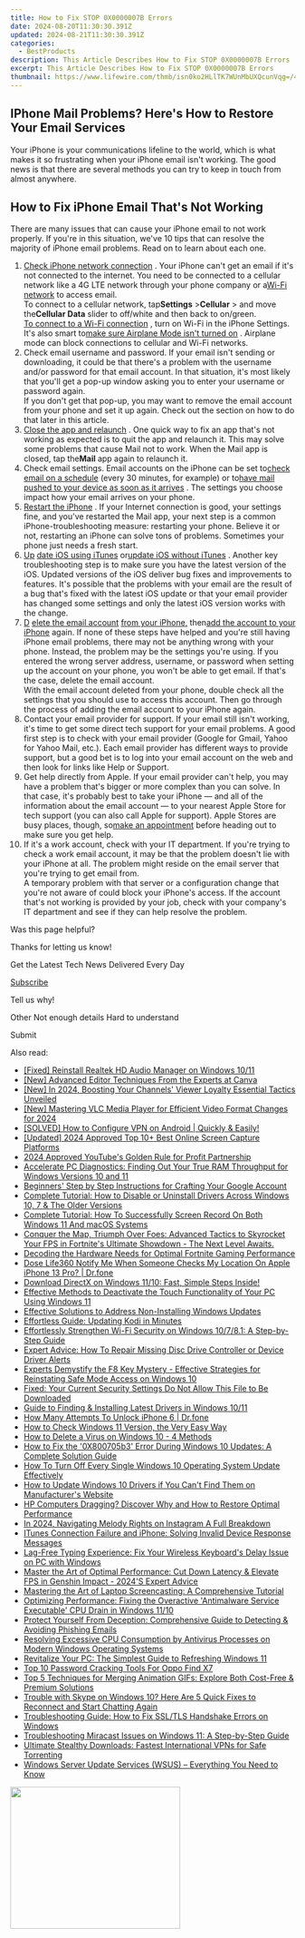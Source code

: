 ```yaml
---
title: How to Fix STOP 0X0000007B Errors
date: 2024-08-20T11:30:30.391Z
updated: 2024-08-21T11:30:30.391Z
categories:
  - BestProducts
description: This Article Describes How to Fix STOP 0X0000007B Errors
excerpt: This Article Describes How to Fix STOP 0X0000007B Errors
thumbnail: https://www.lifewire.com/thmb/isn0ko2HLlTK7WUnMbUXQcunVqg=/400x300/filters:no_upscale():max_bytes(150000):strip_icc():format(webp)/blue-screen-of-death-bsod-windows-56a6faab3df78cf772913ee6.png
---
```


## IPhone Mail Problems? Here's How to Restore Your Email Services
 Your iPhone is your communications lifeline to the world, which is what makes it so frustrating when your iPhone email isn't working. The good news is that there are several methods you can try to keep in touch from almost anywhere.

## How to Fix iPhone Email That's Not Working

 There are many issues that can cause your iPhone email to not work properly. If you're in this situation, we've 10 tips that can resolve the majority of iPhone email problems. Read on to learn about each one.

1. [Check iPhone network connection](https://www.lifewire.com/check-network-connection-status-of-wireless-devices-818268) . Your iPhone can't get an email if it's not connected to the internet. You need to be connected to a cellular network like a 4G LTE network through your phone company or a[Wi-Fi network](https://www.lifewire.com/iphone-cant-connect-to-wifi-fix-1999602) to access email.  
 To connect to a cellular network, tap**Settings** \>**Cellular** \> and move the**Cellular Data** slider to off/white and then back to on/green.  
[To connect to a Wi-Fi connection](https://www.lifewire.com/save-time-and-money-using-wifi-817904) , turn on Wi-Fi in the iPhone Settings.  
 It's also smart to[make sure Airplane Mode isn't turned on](https://www.lifewire.com/what-is-iphone-airplane-mode-2000238) . Airplane mode can block connections to cellular and Wi-Fi networks.
2. Check email username and password. If your email isn't sending or downloading, it could be that there's a problem with the username and/or password for that email account. In that situation, it's most likely that you'll get a pop-up window asking you to enter your username or password again.  
 If you don't get that pop-up, you may want to remove the email account from your phone and set it up again. Check out the section on how to do that later in this article.
3. [Close the app and relaunch](https://www.lifewire.com/quit-apps-on-iphone-2000287) . One quick way to fix an app that's not working as expected is to quit the app and relaunch it. This may solve some problems that cause Mail not to work. When the Mail app is closed, tap the**Mail** app again to relaunch it.
4. Check email settings. Email accounts on the iPhone can be set to[check email on a schedule](https://www.lifewire.com/make-iphone-mail-check-for-new-mail-less-often-or-never-1172558) (every 30 minutes, for example) or to[have mail pushed to your device as soon as it arrives](https://www.lifewire.com/what-do-iphone-email-settings-do-2000086) . The settings you choose impact how your email arrives on your phone.
5. [Restart the iPhone](https://www.lifewire.com/how-to-restart-iphone-2000288) . If your Internet connection is good, your settings fine, and you've restarted the Mail app, your next step is a common iPhone-troubleshooting measure: restarting your phone. Believe it or not, restarting an iPhone can solve tons of problems. Sometimes your phone just needs a fresh start.
6. [Up](https://www.lifewire.com/upgrade-iphones-operating-system-2000293) [date iOS using iTunes](https://www.lifewire.com/upgrade-iphones-operating-system-2000293) or[update iOS without iTunes](https://www.lifewire.com/upgrade-ios-on-iphone-connecting-itunes-1999188) . Another key troubleshooting step is to make sure you have the latest version of the iOS. Updated versions of the iOS deliver bug fixes and improvements to features. It's possible that the problems with your email are the result of a bug that's fixed with the latest iOS update or that your email provider has changed some settings and only the latest iOS version works with the change.
7. [D](https://www.lifewire.com/delete-email-account-from-iphone-4136941) [elete the email account](https://www.lifewire.com/delete-email-account-from-iphone-4136941) [from your iPhone,](https://www.lifewire.com/delete-email-account-from-iphone-4136941) then[add the account to your iPhone](https://www.lifewire.com/add-email-account-to-iphone-4582835) again. If none of these steps have helped and you're still having iPhone email problems, there may not be anything wrong with your phone. Instead, the problem may be the settings you're using. If you entered the wrong server address, username, or password when setting up the account on your phone, you won't be able to get email. If that's the case, delete the email account.  
 With the email account deleted from your phone, double check all the settings that you should use to access this account. Then go through the process of adding the email account to your iPhone again.
8. Contact your email provider for support. If your email still isn't working, it's time to get some direct tech support for your email problems. A good first step is to check with your email provider (Google for Gmail, Yahoo for Yahoo Mail, etc.). Each email provider has different ways to provide support, but a good bet is to log into your email account on the web and then look for links like Help or Support.
9. Get help directly from Apple. If your email provider can't help, you may have a problem that's bigger or more complex than you can solve. In that case, it's probably best to take your iPhone — and all of the information about the email account — to your nearest Apple Store for tech support (you can also call Apple for support). Apple Stores are busy places, though, so[make an appointment](https://www.lifewire.com/make-apple-store-appointment-with-app-1999600) before heading out to make sure you get help.
10. If it's a work account, check with your IT department. If you're trying to check a work email account, it may be that the problem doesn't lie with your iPhone at all. The problem might reside on the email server that you're trying to get email from.  
 A temporary problem with that server or a configuration change that you're not aware of could block your iPhone's access. If the account that's not working is provided by your job, check with your company's IT department and see if they can help resolve the problem.

Was this page helpful?

Thanks for letting us know!

 Get the Latest Tech News Delivered Every Day

[Subscribe](https://www.lifewire.com/#)

Tell us why!

 Other  Not enough details  Hard to understand

 Submit

<ins class="adsbygoogle"
     style="display:block"
     data-ad-format="autorelaxed"
     data-ad-client="ca-pub-7571918770474297"
     data-ad-slot="1223367746"></ins>



<ins class="adsbygoogle"
     style="display:block"
     data-ad-client="ca-pub-7571918770474297"
     data-ad-slot="8358498916"
     data-ad-format="auto"
     data-full-width-responsive="true"></ins>

<span class="atpl-alsoreadstyle">Also read:</span>
<div><ul>
<li><a href="https://tech-recovery.techidaily.com/fixed-reinstall-realtek-hd-audio-manager-on-windows-1011/"><u>[Fixed] Reinstall Realtek HD Audio Manager on Windows 10/11</u></a></li>
<li><a href="https://extra-resources.techidaily.com/new-advanced-editor-techniques-from-the-experts-at-canva/"><u>[New] Advanced Editor Techniques From the Experts at Canva</u></a></li>
<li><a href="https://facebook-video-share.techidaily.com/new-in-2024-boosting-your-channels-viewer-loyalty-essential-tactics-unveiled/"><u>[New] In 2024, Boosting Your Channels' Viewer Loyalty  Essential Tactics Unveiled</u></a></li>
<li><a href="https://article-tips.techidaily.com/new-mastering-vlc-media-player-for-efficient-video-format-changes-for-2024/"><u>[New] Mastering VLC Media Player for Efficient Video Format Changes for 2024</u></a></li>
<li><a href="https://tech-recovery.techidaily.com/solved-how-to-configure-vpn-on-android-quickly-and-easily/"><u>[SOLVED] How to Configure VPN on Android | Quickly & Easily!</u></a></li>
<li><a href="https://screen-video-capture.techidaily.com/updated-2024-approved-top-10plus-best-online-screen-capture-platforms/"><u>[Updated] 2024 Approved  Top 10+ Best Online Screen Capture Platforms</u></a></li>
<li><a href="https://facebook-record-videos.techidaily.com/2024-approved-youtubes-golden-rule-for-profit-partnership/"><u>2024 Approved  YouTube's Golden Rule for Profit Partnership</u></a></li>
<li><a href="https://tech-recovery.techidaily.com/accelerate-pc-diagnostics-finding-out-your-true-ram-throughput-for-windows-versions-10-and-11/"><u>Accelerate PC Diagnostics: Finding Out Your True RAM Throughput for Windows Versions 10 and 11</u></a></li>
<li><a href="https://tech-recovery.techidaily.com/beginners-step-by-step-instructions-for-crafting-your-google-account/"><u>Beginners' Step by Step Instructions for Crafting Your Google Account</u></a></li>
<li><a href="https://tech-recovery.techidaily.com/complete-tutorial-how-to-disable-or-uninstall-drivers-across-windows-10-7-and-the-older-versions/"><u>Complete Tutorial: How to Disable or Uninstall Drivers Across Windows 10, 7 & The Older Versions</u></a></li>
<li><a href="https://tech-recovery.techidaily.com/complete-tutorial-how-to-successfully-screen-record-on-both-windows-11-and-macos-systems/"><u>Complete Tutorial: How To Successfully Screen Record On Both Windows 11 And macOS Systems</u></a></li>
<li><a href="https://tech-recovery.techidaily.com/conquer-the-map-triumph-over-foes-advanced-tactics-to-skyrocket-your-fps-in-fortnites-ultimate-showdown-the-next-level-awaits/"><u>Conquer the Map, Triumph Over Foes: Advanced Tactics to Skyrocket Your FPS in Fortnite's Ultimate Showdown - The Next Level Awaits.</u></a></li>
<li><a href="https://tech-recovery.techidaily.com/decoding-the-hardware-needs-for-optimal-fortnite-gaming-performance/"><u>Decoding the Hardware Needs for Optimal Fortnite Gaming Performance</u></a></li>
<li><a href="https://fake-location.techidaily.com/dose-life360-notify-me-when-someone-checks-my-location-on-apple-iphone-13-pro-drfone-by-drfone-virtual-ios/"><u>Dose Life360 Notify Me When Someone Checks My Location On Apple iPhone 13 Pro? | Dr.fone</u></a></li>
<li><a href="https://tech-recovery.techidaily.com/1723808328196-download-directx-on-windows-1110-fast-simple-steps-inside/"><u>Download DirectX on Windows 11/10: Fast, Simple Steps Inside!</u></a></li>
<li><a href="https://tech-recovery.techidaily.com/effective-methods-to-deactivate-the-touch-functionality-of-your-pc-using-windows-11/"><u>Effective Methods to Deactivate the Touch Functionality of Your PC Using Windows 11</u></a></li>
<li><a href="https://tech-recovery.techidaily.com/effective-solutions-to-address-non-installing-windows-updates/"><u>Effective Solutions to Address Non-Installing Windows Updates</u></a></li>
<li><a href="https://tech-recovery.techidaily.com/effortless-guide-updating-kodi-in-minutes/"><u>Effortless Guide: Updating Kodi in Minutes</u></a></li>
<li><a href="https://tech-recovery.techidaily.com/effortlessly-strengthen-wi-fi-security-on-windows-10781-a-step-by-step-guide/"><u>Effortlessly Strengthen Wi-Fi Security on Windows 10/7/8.1: A Step-by-Step Guide</u></a></li>
<li><a href="https://tech-recovery.techidaily.com/expert-advice-how-to-repair-missing-disc-drive-controller-or-device-driver-alerts/"><u>Expert Advice: How To Repair Missing Disc Drive Controller or Device Driver Alerts</u></a></li>
<li><a href="https://tech-recovery.techidaily.com/experts-demystify-the-f8-key-mystery-effective-strategies-for-reinstating-safe-mode-access-on-windows-10/"><u>Experts Demystify the F8 Key Mystery - Effective Strategies for Reinstating Safe Mode Access on Windows 10</u></a></li>
<li><a href="https://tech-recovery.techidaily.com/fixed-your-current-security-settings-do-not-allow-this-file-to-be-downloaded/"><u>Fixed: Your Current Security Settings Do Not Allow This File to Be Downloaded</u></a></li>
<li><a href="https://tech-recovery.techidaily.com/guide-to-finding-and-installing-latest-drivers-in-windows-1011/"><u>Guide to Finding & Installing Latest Drivers in Windows 10/11</u></a></li>
<li><a href="https://iphone-unlock.techidaily.com/how-many-attempts-to-unlock-iphone-6-drfone-by-drfone-ios/"><u>How Many Attempts To Unlock iPhone 6 | Dr.fone</u></a></li>
<li><a href="https://tech-recovery.techidaily.com/how-to-check-windows-11-version-the-very-easy-way/"><u>How to Check Windows 11 Version, the Very Easy Way</u></a></li>
<li><a href="https://tech-recovery.techidaily.com/1723808182727-how-to-delete-a-virus-on-windows-10-4-methods/"><u>How to Delete a Virus on Windows 10 - 4 Methods</u></a></li>
<li><a href="https://tech-recovery.techidaily.com/how-to-fix-the-0x800705b3-error-during-windows-10-updates-a-complete-solution-guide/"><u>How to Fix the '0X800705b3' Error During Windows 10 Updates: A Complete Solution Guide</u></a></li>
<li><a href="https://tech-recovery.techidaily.com/how-to-turn-off-every-single-windows-10-operating-system-update-effectively/"><u>How To Turn Off Every Single Windows 10 Operating System Update Effectively</u></a></li>
<li><a href="https://tech-recovery.techidaily.com/1723808317855-how-to-update-windows-10-drivers-if-you-cant-find-them-on-manufacturers-website/"><u>How to Update Windows 10 Drivers if You Can't Find Them on Manufacturer's Website</u></a></li>
<li><a href="https://tech-recovery.techidaily.com/hp-computers-dragging-discover-why-and-how-to-restore-optimal-performance/"><u>HP Computers Dragging? Discover Why and How to Restore Optimal Performance</u></a></li>
<li><a href="https://instagram-clips.techidaily.com/in-2024-navigating-melody-rights-on-instagram-a-full-breakdown/"><u>In 2024, Navigating Melody Rights on Instagram  A Full Breakdown</u></a></li>
<li><a href="https://tech-recovery.techidaily.com/itunes-connection-failure-and-iphone-solving-invalid-device-response-messages/"><u>ITunes Connection Failure and iPhone: Solving Invalid Device Response Messages</u></a></li>
<li><a href="https://tech-recovery.techidaily.com/lag-free-typing-experience-fix-your-wireless-keyboards-delay-issue-on-pc-with-windows/"><u>Lag-Free Typing Experience: Fix Your Wireless Keyboard's Delay Issue on PC with Windows</u></a></li>
<li><a href="https://tech-recovery.techidaily.com/master-the-art-of-optimal-performance-cut-down-latency-and-elevate-fps-in-genshin-impact-2024s-expert-advice/"><u>Master the Art of Optimal Performance: Cut Down Latency & Elevate FPS in Genshin Impact - 2024'S Expert Advice</u></a></li>
<li><a href="https://tech-recovery.techidaily.com/mastering-the-art-of-laptop-screencasting-a-comprehensive-tutorial/"><u>Mastering the Art of Laptop Screencasting: A Comprehensive Tutorial</u></a></li>
<li><a href="https://tech-recovery.techidaily.com/optimizing-performance-fixing-the-overactive-antimalware-service-executable-cpu-drain-in-windows-1110/"><u>Optimizing Performance: Fixing the Overactive 'Antimalware Service Executable' CPU Drain in Windows 11/10</u></a></li>
<li><a href="https://tech-recovery.techidaily.com/protect-yourself-from-deception-comprehensive-guide-to-detecting-and-avoiding-phishing-emails/"><u>Protect Yourself From Deception: Comprehensive Guide to Detecting & Avoiding Phishing Emails</u></a></li>
<li><a href="https://tech-recovery.techidaily.com/resolving-excessive-cpu-consumption-by-antivirus-processes-on-modern-windows-operating-systems/"><u>Resolving Excessive CPU Consumption by Antivirus Processes on Modern Windows Operating Systems</u></a></li>
<li><a href="https://tech-recovery.techidaily.com/revitalize-your-pc-the-simplest-guide-to-refreshing-windows-11/"><u>Revitalize Your PC: The Simplest Guide to Refreshing Windows 11</u></a></li>
<li><a href="https://android-unlock.techidaily.com/top-10-password-cracking-tools-for-oppo-find-x7-by-drfone-android/"><u>Top 10 Password Cracking Tools For Oppo Find X7</u></a></li>
<li><a href="https://media-tips.techidaily.com/top-5-techniques-for-merging-animation-gifs-explore-both-cost-free-and-premium-solutions/"><u>Top 5 Techniques for Merging Animation GIFs: Explore Both Cost-Free & Premium Solutions</u></a></li>
<li><a href="https://tech-recovery.techidaily.com/trouble-with-skype-on-windows-10-here-are-5-quick-fixes-to-reconnect-and-start-chatting-again/"><u>Trouble with Skype on Windows 10? Here Are 5 Quick Fixes to Reconnect and Start Chatting Again</u></a></li>
<li><a href="https://tech-recovery.techidaily.com/troubleshooting-guide-how-to-fix-ssltls-handshake-errors-on-windows/"><u>Troubleshooting Guide: How to Fix SSL/TLS Handshake Errors on Windows</u></a></li>
<li><a href="https://tech-recovery.techidaily.com/troubleshooting-miracast-issues-on-windows-11-a-step-by-step-guide/"><u>Troubleshooting Miracast Issues on Windows 11: A Step-by-Step Guide</u></a></li>
<li><a href="https://tech-recovery.techidaily.com/ultimate-stealthy-downloads-fastest-international-vpns-for-safe-torrenting/"><u>Ultimate Stealthy Downloads: Fastest International VPNs for Safe Torrenting</u></a></li>
<li><a href="https://tech-recovery.techidaily.com/1723808340373-windows-server-update-services-wsus-everything-you-need-to-know/"><u>Windows Server Update Services (WSUS) – Everything You Need to Know</u></a></li>
</ul></div>

<!-- affiliate ads begin -->
<a href="https://modlily.sjv.io/c/5597632/2072819/17059" target="_top" id="2072819"><img src="//a.impactradius-go.com/display-ad/17059-2072819" border="0" alt="" width="300" height="250"/></a><img height="0" width="0" src="https://imp.pxf.io/i/5597632/2072819/17059" style="position:absolute;visibility:hidden;" border="0" />
<!-- affiliate ads end -->